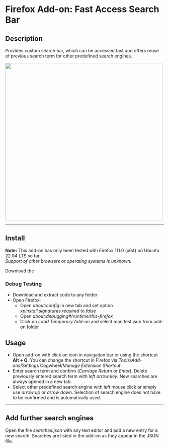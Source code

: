 # Firefox Add-on: Fast Access Search Bar

## Description
Provides custom search bar, which can be accessed fast and offers reuse of previous search term for other predefined search engines.

<img src="https://user-images.githubusercontent.com/81079563/124627387-cb6c0900-de7f-11eb-977a-5caa1b03e54b.png" width="500">

---

## Install
**Note:** This add-on has only been tested with Firefox 111.0 (x64) on Ubuntu 22.04 LTS so far.  
        *Support of other browsers or operating systems is unknown.*

Download the 

### Debug Testing
- Download and extract code to any folder
- Open Firefox: 
  - Open *about:config* in new tab and set option *xpinstall.signatures.required* to *false*
  - Open *about:debugging#/runtime/this-firefox*
  - Click on *Load Temporary Add-on* and select manifest.json from add-on folder

## Usage
- Open add-on with click on icon in navigation bar or using the shortcut **Alt + Q**. You can change the shortcut in Firefox via *Tools*/*Add-ons*/Settings Cogwheel/*Manage Extension Shortcut*.
- Enter search term and confirm (*Carriage Return* or *Enter*). Delete previously entered search term with *left arrow key*. New searches are always opened in a new tab.
- Select other predefined search engine with left mouse click or simply use *arrow up* or *arrow down*. Selection of search engine does not have to be confirmed and is automatically used.

---

## Add further search engines
Open the file *searches.json* with any text editor and add a new entry for a new search.
Searches are listed in the add-on as they appear in the JSON file.
